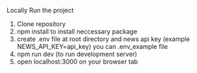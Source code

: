Locally Run the project

1. Clone repository
2. npm install to install neccessary package
3. create .env file at root directory and news api key (example NEWS_API_KEY=api_key) you can .env_example file
4. npm run dev (to run development server)
5. open localhost:3000 on your browser tab
